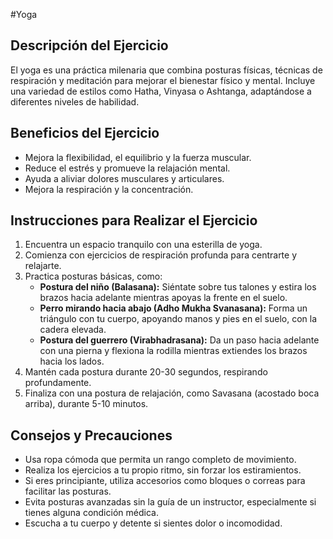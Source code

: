 #Yoga

## Descripción del Ejercicio
El yoga es una práctica milenaria que combina posturas físicas, técnicas de respiración y meditación para mejorar el bienestar físico y mental. Incluye una variedad de estilos como Hatha, Vinyasa o Ashtanga, adaptándose a diferentes niveles de habilidad.

## Beneficios del Ejercicio
- Mejora la flexibilidad, el equilibrio y la fuerza muscular.
- Reduce el estrés y promueve la relajación mental.
- Ayuda a aliviar dolores musculares y articulares.
- Mejora la respiración y la concentración.

## Instrucciones para Realizar el Ejercicio
1. Encuentra un espacio tranquilo con una esterilla de yoga.
2. Comienza con ejercicios de respiración profunda para centrarte y relajarte.
3. Practica posturas básicas, como:
   - **Postura del niño (Balasana):** Siéntate sobre tus talones y estira los brazos hacia adelante mientras apoyas la frente en el suelo.
   - **Perro mirando hacia abajo (Adho Mukha Svanasana):** Forma un triángulo con tu cuerpo, apoyando manos y pies en el suelo, con la cadera elevada.
   - **Postura del guerrero (Virabhadrasana):** Da un paso hacia adelante con una pierna y flexiona la rodilla mientras extiendes los brazos hacia los lados.
4. Mantén cada postura durante 20-30 segundos, respirando profundamente.
5. Finaliza con una postura de relajación, como Savasana (acostado boca arriba), durante 5-10 minutos.

## Consejos y Precauciones
- Usa ropa cómoda que permita un rango completo de movimiento.
- Realiza los ejercicios a tu propio ritmo, sin forzar los estiramientos.
- Si eres principiante, utiliza accesorios como bloques o correas para facilitar las posturas.
- Evita posturas avanzadas sin la guía de un instructor, especialmente si tienes alguna condición médica.
- Escucha a tu cuerpo y detente si sientes dolor o incomodidad.